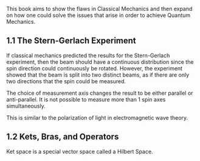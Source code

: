 This book aims to show the flaws in Classical Mechanics and then expand on how one could solve the issues that arise in order to achieve Quantum Mechanics.
## 1.1 The Stern-Gerlach Experiment
If classical mechanics predicted the results for the Stern-Gerlach experiment, then the beam should have a continuous distribution since the spin direction could continuously be rotated. 
However, the experiment showed that the beam is split into two distinct beams, as if there are only two directions that the spin could be measured.

The choice of measurement axis changes the result to be either parallel or anti-parallel.
It is not possible to measure more than 1 spin axes simultaneously.

This is similar to the polarization of light in electromagnetic wave theory.

## 1.2 Kets, Bras, and Operators
Ket space is a special vector space called a Hilbert Space.
